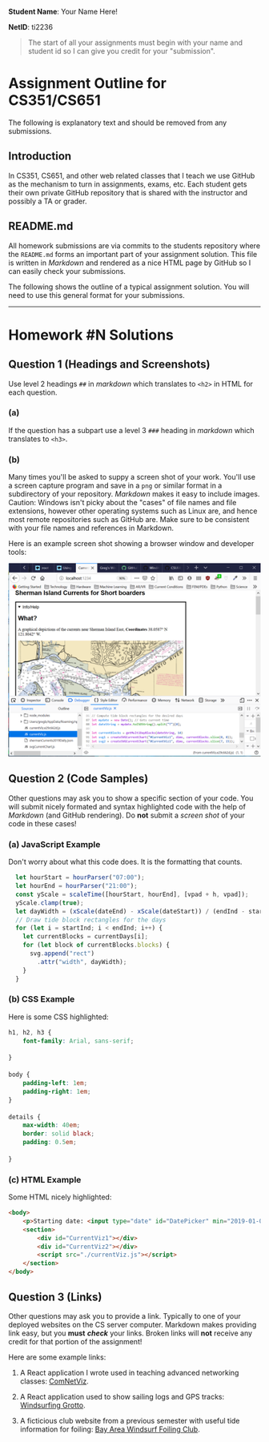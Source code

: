 **Student Name**:  Your Name Here!

**NetID**: ti2236

> The start of all your assignments must begin with your name and student id so I can give you credit for your "submission".

# Assignment Outline for CS351/CS651

The following is explanatory text and should be removed from any submissions.

## Introduction

In CS351, CS651, and other web related classes that I teach we use GitHub as the mechanism to turn in assignments, exams, etc. Each student gets their own private GitHub repository that is shared with the instructor and possibly a TA or grader.

## README.md

All homework submissions are via commits to the students repository where the `README.md` forms an important part of your assignment solution. This file is written in *Markdown* and rendered as a nice HTML page by GitHub so I can easily check your submissions.

The following shows the outline of a typical assignment solution. You will need to use this general format for your submissions.

---

# Homework #N Solutions

## Question 1 (Headings and Screenshots)

Use level 2 headings `##` in *markdown* which translates to `<h2>` in HTML for each question.

### (a)

If the question has a subpart use a level 3 `###` heading in *markdown* which translates to `<h3>`.

### (b)

Many times you'll be asked to suppy a screen shot of your work. You'll use a screen capture program and save in a `png` or similar format in a subdirectory of your repository. *Markdown* makes it easy to include images. Caution: Windows isn't picky about the "cases" of file names and file extensions, however other operating systems such as Linux are, and hence most remote repositories such as GitHub are. Make sure to be consistent with your file names and references in Markdown.

Here is an example screen shot showing a browser window and developer tools:

![Screen Shot Example](images/ScreenShotEx.png)

## Question 2 (Code Samples)

Other questions may ask you to show a specific section of your code. You will submit nicely formated and syntax highlighted code with the help of *Markdown* (and GitHub rendering). Do **not** submit a *screen shot* of your code in these cases!

### (a) JavaScript Example

Don't worry about what this code does. It is the formatting that counts.

```javascript
  let hourStart = hourParser("07:00");
  let hourEnd = hourParser("21:00");
  const yScale = scaleTime([hourStart, hourEnd], [vpad + h, vpad]);
  yScale.clamp(true);
  let dayWidth = (xScale(dateEnd) - xScale(dateStart)) / (endInd - startInd);
  // Draw tide block rectangles for the days
  for (let i = startInd; i < endInd; i++) {
    let currentBlocks = currentDays[i];
    for (let block of currentBlocks.blocks) {
      svg.append("rect")
        .attr("width", dayWidth);
	}
  }
```

### (b) CSS Example

Here is some CSS highlighted:

```css
h1, h2, h3 {
	font-family: Arial, sans-serif;
	
}

body {
	padding-left: 1em;
	padding-right: 1em;
}

details {
	max-width: 40em;
	border: solid black;
	padding: 0.5em;

}
```

### (c) HTML Example

Some HTML nicely highlighted:

```html
<body>
	<p>Starting date: <input type="date" id="DatePicker" min="2019-01-01", max="2019-12-17" ></p>
	<section>
		<div id="CurrentViz1"></div>
		<div id="CurrentViz2"></div>
		<script src="./currentViz.js"></script>
	</section>
</body>
```

## Question 3 (Links)

Other questions may ask you to provide a link. Typically to one of your deployed websites on the CS server computer. Markdown makes providing link easy, but you **must** ***check*** your links. Broken links will **not** receive any credit for that portion of the assignment!

Here are some example links:

1. A React application I wrote used in teaching advanced networking classes: [ComNetViz](https://www.grotto-networking.com/ComNetViz/ComNetViz.html).

2. A React application used to show sailing logs and GPS tracks: [Windsurfing Grotto](https://windsurf.grotto-networking.com/#/about).

3. A ficticious club website from a previous semester with useful tide information for foiling: [Bay Area Windsurf Foiling Club](https://bawfc.grotto-networking.com).

